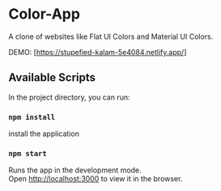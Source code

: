 # Color-App

A clone of websites like Flat UI Colors and Material UI Colors.

DEMO: [https://stupefied-kalam-5e4084.netlify.app/]

## Available Scripts

In the project directory, you can run:

### `npm install`

install the application

### `npm start`

Runs the app in the development mode.\
Open [http://localhost:3000](http://localhost:3000) to view it in the browser.
